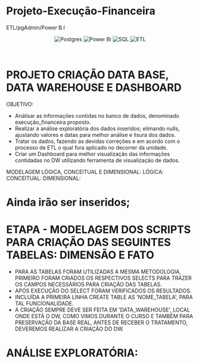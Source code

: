 # Projeto-Execução-Financeira
ETL/pgAdmin/Power B.I
<div align="center">
	
![Postgres](https://img.shields.io/badge/postgres-%23316192.svg?style=for-the-badge&logo=postgresql&logoColor=white) ![Power Bi](https://img.shields.io/badge/power_bi-F2C811?style=for-the-badge&logo=powerbi&logoColor=black) ![SQL](https://img.shields.io/badge/SQL-%2300758F.svg?style=for-the-badge&logo=sql&logoColor=white) ![ETL](https://img.shields.io/badge/ETL-pink?style=for-the-badge&logo=sql&logoColor=white)


</div>
<br>




# PROJETO CRIAÇÃO DATA BASE, DATA WAREHOUSE E DASHBOARD



OBJETIVO:
    
   - Análisar as informações contidas no banco de dados, denominado execução_financeira proposto.
   - Realizar a análise exploratória dos dados inseridos; elimando nulls, ajustando valores e datas para melhor análise e lisura dos dados.
   - Tratar os dados, fazendo as devidas correções e em acordo com o processo de ETL o qual fora aplicado no decorrer da unidade.
   - Criar um Dashboard para melhor visualização das informações contidadas no DW utilizando ferramenta de visualização de dados.
      
MODELAGEM LÓGICA, CONCEITUAL E DIMENSIONAL:
LÓGICA:
CONCEITUAL:
DIMENSIONAL:

# Ainda irão ser inseridos;






# ETAPA - MODELAGEM DOS SCRIPTS PARA CRIAÇÃO DAS SEGUINTES TABELAS: DIMENSÃO E FATO

* PARA AS TABELAS FORAM UTILIZADAS A MESMA METODOLOGIA, PRIMEIRO FORAM CRIADOS OS RESPECTIVOS SELECTS PARA TRAZER OS CAMPOS NECESSÁRIOS PARA CRIAÇÃO DAS TABELAS.
* APÓS EXECUÇÃO DO SELECT FORAM VERIFICADOS OS RESULTADOS.
* INCLUÍDA A PRIMEIRA LINHA CREATE TABLE AS 'NOME_TABELA', PARA TAL FUNCIONALIDADE.
* A CRIAÇÃO SEMPRE DEVE SER FEITA EM 'DATA_WAREHOUSE', LOCAL ONDE ESTÁ O DW, COMO VIMOS DURANTE O CURSO E TAMBÉM PARA PRESERVAÇÃO DA BASE REAL, ANTES DE RECEBER O TRATAMENTO, DEVEREMOS REALIZAR A CRIAÇÃO DO DW.



# ANÁLISE EXPLORATÓRIA:








